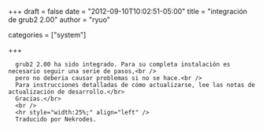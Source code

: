 
+++
draft = false
date = "2012-09-10T10:02:51-05:00"
title = "integración de grub2 2.00"
author = "ryuo"

categories = ["system"]

+++

      grub2 2.00 ha sido integrado. Para su completa instalación es necesario seguir una serie de pasos,<br />
      pero no deberia causar problemas si no se hace.<br />
      Para instrucciones detalladas de cómo actualizarse, lee las notas de actualización de desarrollo.</br>
      Gracias.</br>
      <br />
      <hr style="width:25%;" align="left" />
      Traducido por Nekrodes.
        
    